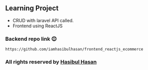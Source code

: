 ##   Learning Project

-   CRUD with laravel API called.
-   Frontend using ReactJS

### Backend repo link :blush:
```
https://github.com/iamhasibulhasan/frontend_reactjs_ecommerce
```

### All rights reserved by [Hasibul Hasan](https://hasibul-hasan.netlify.app/)
